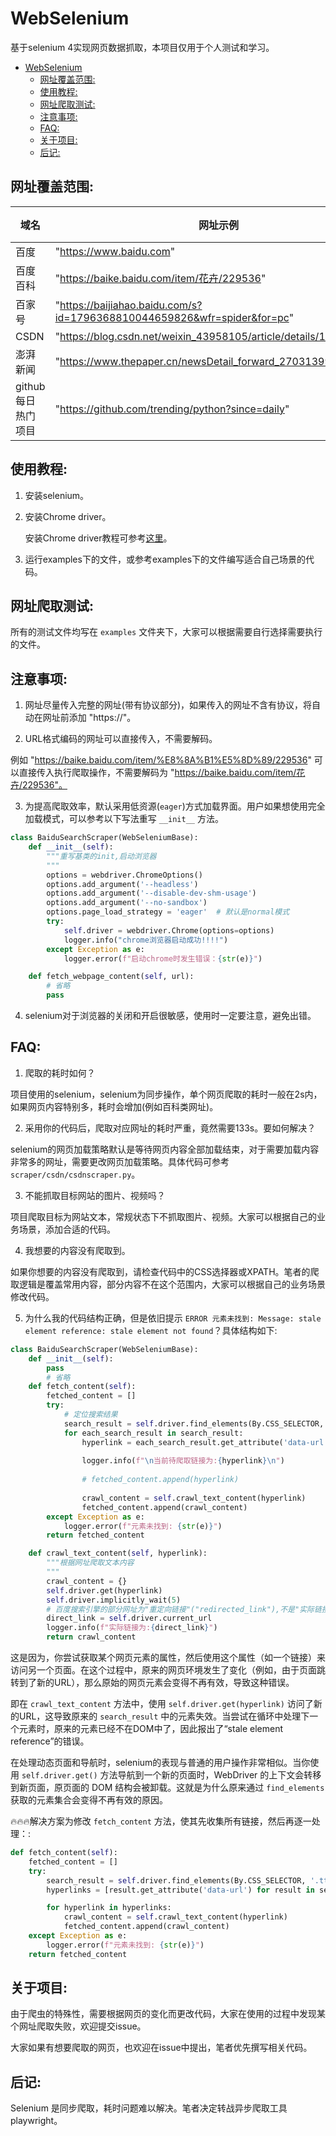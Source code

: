 # WebSelenium

基于selenium 4实现网页数据抓取，本项目仅用于个人测试和学习。<br>
- [WebSelenium](#webselenium)
  - [网址覆盖范围:](#网址覆盖范围)
  - [使用教程:](#使用教程)
  - [网址爬取测试:](#网址爬取测试)
  - [注意事项:](#注意事项)
  - [FAQ:](#faq)
  - [关于项目:](#关于项目)
  - [后记:](#后记)


## 网址覆盖范围:

域名       |网址示例                                                                        |支持
----------|-------------------------------------------------------------------------------|---
百度       | "https://www.baidu.com"                                                       | ✅
百度百科    | "https://baike.baidu.com/item/花卉/229536"                                    | ✅
百家号     | "https://baijiahao.baidu.com/s?id=1796368810044659826&wfr=spider&for=pc"      | ✅
CSDN      | "https://blog.csdn.net/weixin_43958105/article/details/114012590"             | ✅
澎湃新闻    | "https://www.thepaper.cn/newsDetail_forward_27031399"                         | ✅
github每日热门项目    | "https://github.com/trending/python?since=daily"                     | ✅


## 使用教程:

1. 安装selenium。

2. 安装Chrome driver。

   安装Chrome driver教程可参考[这里](https://github.com/peilongchencc/selenium_data/tree/main/browser_driver)。<br>

3. 运行examples下的文件，或参考examples下的文件编写适合自己场景的代码。


## 网址爬取测试:

所有的测试文件均写在 `examples` 文件夹下，大家可以根据需要自行选择需要执行的文件。<br>


## 注意事项:

1. 网址尽量传入完整的网址(带有协议部分)，如果传入的网址不含有协议，将自动在网址前添加 "https://"。

2. URL格式编码的网址可以直接传入，不需要解码。

例如 "https://baike.baidu.com/item/%E8%8A%B1%E5%8D%89/229536" 可以直接传入执行爬取操作，不需要解码为 "https://baike.baidu.com/item/花卉/229536"。<br>

3. 为提高爬取效率，默认采用低资源(`eager`)方式加载界面。用户如果想使用完全加载模式，可以参考以下写法重写 `__init__` 方法。

```python
class BaiduSearchScraper(WebSeleniumBase):
    def __init__(self):
        """重写基类的init,启动浏览器
        """
        options = webdriver.ChromeOptions()
        options.add_argument('--headless')
        options.add_argument('--disable-dev-shm-usage')
        options.add_argument('--no-sandbox')
        options.page_load_strategy = 'eager'  # 默认是normal模式
        try:
            self.driver = webdriver.Chrome(options=options)
            logger.info("chrome浏览器启动成功!!!!")
        except Exception as e:
            logger.error(f"启动chrome时发生错误：{str(e)}")

    def fetch_webpage_content(self, url):
        # 省略
        pass
```

4. selenium对于浏览器的关闭和开启很敏感，使用时一定要注意，避免出错。


## FAQ:

1. 爬取的耗时如何？

项目使用的selenium，selenium为同步操作，单个网页爬取的耗时一般在2s内，如果网页内容特别多，耗时会增加(例如百科类网址)。<br>

2. 采用你的代码后，爬取对应网址的耗时严重，竟然需要133s。要如何解决？

selenium的网页加载策略默认是等待网页内容全部加载结束，对于需要加载内容非常多的网址，需要更改网页加载策略。具体代码可参考 `scraper/csdn/csdnscraper.py`。<br>

3. 不能抓取目标网站的图片、视频吗？

项目爬取目标为网站文本，常规状态下不抓取图片、视频。大家可以根据自己的业务场景，添加合适的代码。<br>

4. 我想要的内容没有爬取到。

如果你想要的内容没有爬取到，请检查代码中的CSS选择器或XPATH。笔者的爬取逻辑是覆盖常用内容，部分内容不在这个范围内，大家可以根据自己的业务场景修改代码。<br>

5. 为什么我的代码结构正确，但是依旧提示 `ERROR 元素未找到: Message: stale element reference: stale element not found`？具体结构如下:

```python
class BaiduSearchScraper(WebSeleniumBase):
    def __init__(self):
        pass
        # 省略
    def fetch_content(self):
        fetched_content = []
        try:
            # 定位搜索结果
            search_result = self.driver.find_elements(By.CSS_SELECTOR, '.tts-button_1V9FA')
            for each_search_result in search_result:
                hyperlink = each_search_result.get_attribute('data-url')  # 
                
                logger.info(f"\n当前待爬取链接为:{hyperlink}\n")
                
                # fetched_content.append(hyperlink)
                
                crawl_content = self.crawl_text_content(hyperlink)
                fetched_content.append(crawl_content)
        except Exception as e:
            logger.error(f"元素未找到: {str(e)}")
        return fetched_content

    def crawl_text_content(self, hyperlink):
        """根据网址爬取文本内容
        """
        crawl_content = {}
        self.driver.get(hyperlink)
        self.driver.implicitly_wait(5)
        # 百度搜索引擎的部分网址为"重定向链接"("redirected_link"),不是"实际链接"("direct_link")。
        direct_link = self.driver.current_url
        logger.info(f"实际链接为:{direct_link}")
        return crawl_content
```

这是因为，你尝试获取某个网页元素的属性，然后使用这个属性（如一个链接）来访问另一个页面。在这个过程中，原来的网页环境发生了变化（例如，由于页面跳转到了新的URL），那么原始的网页元素会变得不再有效，导致这种错误。<br>

即在 `crawl_text_content` 方法中，使用 `self.driver.get(hyperlink)` 访问了新的URL，这导致原来的 `search_result` 中的元素失效。当尝试在循环中处理下一个元素时，原来的元素已经不在DOM中了，因此报出了“stale element reference”的错误。<br>

在处理动态页面和导航时，selenium的表现与普通的用户操作非常相似。当你使用 `self.driver.get()` 方法导航到一个新的页面时，WebDriver 的上下文会转移到新页面，原页面的 DOM 结构会被卸载。这就是为什么原来通过 `find_elements` 获取的元素集合会变得不再有效的原因。<br>

🔥🔥🔥解决方案为修改 `fetch_content` 方法，使其先收集所有链接，然后再逐一处理：:<br>

```python
def fetch_content(self):
    fetched_content = []
    try:
        search_result = self.driver.find_elements(By.CSS_SELECTOR, '.tts-button_1V9FA')
        hyperlinks = [result.get_attribute('data-url') for result in search_result]

        for hyperlink in hyperlinks:
            crawl_content = self.crawl_text_content(hyperlink)
            fetched_content.append(crawl_content)
    except Exception as e:
        logger.error(f"元素未找到: {str(e)}")
    return fetched_content
```


## 关于项目:

由于爬虫的特殊性，需要根据网页的变化而更改代码，大家在使用的过程中发现某个网址爬取失败，欢迎提交issue。<br>

大家如果有想要爬取的网页，也欢迎在issue中提出，笔者优先撰写相关代码。<br>

## 后记:

Selenium 是同步爬取，耗时问题难以解决。笔者决定转战异步爬取工具 playwright。<br>